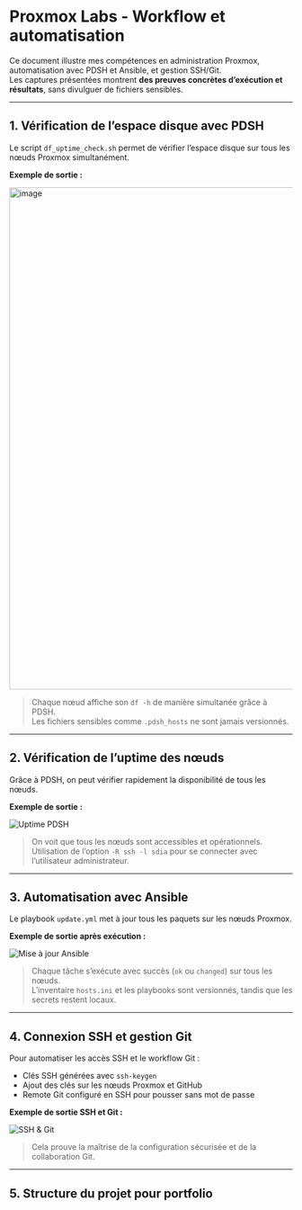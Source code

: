 # Proxmox Labs - Workflow et automatisation

Ce document illustre mes compétences en administration Proxmox, automatisation avec PDSH et Ansible, et gestion SSH/Git.  
Les captures présentées montrent **des preuves concrètes d’exécution et résultats**, sans divulguer de fichiers sensibles.

---

## 1. Vérification de l’espace disque avec PDSH

Le script `df_uptime_check.sh` permet de vérifier l’espace disque sur tous les nœuds Proxmox simultanément.

**Exemple de sortie :**

<img width="776" height="893" alt="image" src="https://github.com/user-attachments/assets/34954f26-2b43-4aee-ab32-259bfeebfedd" />



> Chaque nœud affiche son `df -h` de manière simultanée grâce à PDSH.  
> Les fichiers sensibles comme `.pdsh_hosts` ne sont jamais versionnés.

---

## 2. Vérification de l’uptime des nœuds

Grâce à PDSH, on peut vérifier rapidement la disponibilité de tous les nœuds.

**Exemple de sortie :**

![Uptime PDSH](screenshots/pdsh_uptime.png)

> On voit que tous les nœuds sont accessibles et opérationnels.  
> Utilisation de l’option `-R ssh -l sdia` pour se connecter avec l’utilisateur administrateur.

---

## 3. Automatisation avec Ansible

Le playbook `update.yml` met à jour tous les paquets sur les nœuds Proxmox.

**Exemple de sortie après exécution :**

![Mise à jour Ansible](screenshots/ansible_update.png)

> Chaque tâche s’exécute avec succès (`ok` ou `changed`) sur tous les nœuds.  
> L’inventaire `hosts.ini` et les playbooks sont versionnés, tandis que les secrets restent locaux.

---

## 4. Connexion SSH et gestion Git

Pour automatiser les accès SSH et le workflow Git :  

- Clés SSH générées avec `ssh-keygen`  
- Ajout des clés sur les nœuds Proxmox et GitHub  
- Remote Git configuré en SSH pour pousser sans mot de passe  

**Exemple de sortie SSH et Git :**

![SSH & Git](screenshots/ssh_git.png)

> Cela prouve la maîtrise de la configuration sécurisée et de la collaboration Git.

---

## 5. Structure du projet pour portfolio

